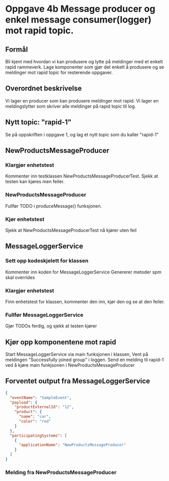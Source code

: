 # Oppgave 4b Message producer og enkel message consumer(logger) mot rapid topic.

##  Formål
Bli kjent med hvordan vi kan produsere og lytte på meldinger med et enkelt rapid rammeverk.
Lage komponenter som gjør det enkelt å produsere og se meldinger mot rapid topic for resterende oppgaver.

## Overordnet beskrivelse
Vi lager en producer som kan produsere meldinger mot rapid. 
Vi lager en meldingslytter som skriver alle meldinger på rapid topic til log.

## Nytt topic: "rapid-1"
Se på oppskriften i oppgave 1, og lag et nytt topic som du kaller "rapid-1"

## NewProductsMessageProducer

### Klargjør enhetstest
Kommenter inn testklassen NewProductsMessageProducerTest. 
Sjekk at testen kan kjøres men feiler.

### NewProductsMessageProducer
Fullfør TODO i produceMessage() funksjonen.

### Kjør enhetstest
Sjekk at NewProductsMessageProducerTest nå kjører uten feil

## MessageLoggerService

### Sett opp kodeskjelett for klassen
Kommenter inn koden for MessageLoggerService
Genererer metoder spm skal overrides

### Klargjør enhetstest
Finn enhetstest for klassen, kommenter den inn, kjør den og se at den feiler.

### Fullfør MessageLoggerService
Gjør TODOs ferdig, og sjekk at testen kjører


## Kjør opp komponentene mot rapid
Start MessageLoggerService via main funksjonen i klassen, 
Vent på meldingen "Successfully joined group" i loggen.
Send en melding til rapid-1 ved å kjøre main funkjsonen i NewProductsMessageProducer

## Forventet output fra MessageLoggerService
```json
{
  "eventName": "SampleEvent",
  "payload": {
    "productExternalId": "12",
    "product": {
      "name": "car",
      "color": "red"
    }
  },
  "participatingSystems": [
    {
      "applicationName": "NewProductsMessageProducer"
    }
  ]
}
```

### Melding fra NewProductsMessageProducer




